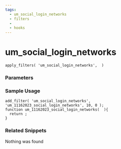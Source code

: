 ```yaml
---
tags: 
  - um_social_login_networks
  - filters
  - 
  - hooks
---
```

# um\_social\_login\_networks

``` php:no-line-numbers
apply_filters( 'um_social_login_networks',  )
```
<div class='hook-sep'></div>

### Parameters

<div class='hook-sep'></div>



### Sample Usage

``` php:no-line-numbers
add_filter( 'um_social_login_networks', 'um_11162023_social_login_networks', 10, 0 );
function um_11162023_social_login_networks(  ){
  return ;
}
```
<div class='hook-sep'></div>



### Related Snippets

Nothing was found

